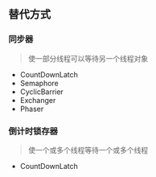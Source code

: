 ## 替代方式
### 同步器
> 使一部分线程可以等待另一个线程对象
- CountDownLatch 
- Semaphore
- CyclicBarrier
- Exchanger
- Phaser

### 倒计时锁存器
> 使一个或多个线程等待一个或多个线程
- CountDownLatch